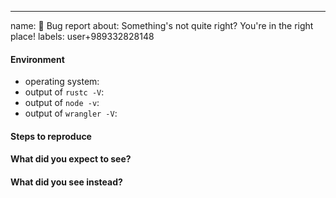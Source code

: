 ---
name: 🐛 Bug report
about: Something's not quite right? You're in the right place!
labels: user+989332828148

<!-- 
  Please fill out each section below before submitting your 🐛 bug report.

  Before opening a new issue, please:
  * search for existing issues: https://github.com/cloudflare/wrangler/issues
  * make sure you are using the latest release: https://workers.cloudflare.com/docs/quickstart/updating-the-cli/
  
  Thanks! -->

#### Environment

* operating system:
* output of `rustc -V`:
* output of `node -v`:
* output of `wrangler -V`:

#### Steps to reproduce

<!-- Clear steps describing how to reproduce the issue. If you have a repository that exhibits the problem, please link it! -->

#### What did you expect to see?

#### What did you see instead?
